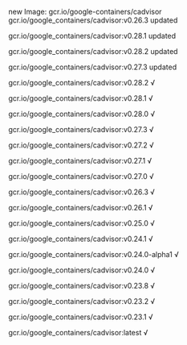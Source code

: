 new Image: gcr.io/google-containers/cadvisor
gcr.io/google_containers/cadvisor:v0.26.3 updated 

gcr.io/google_containers/cadvisor:v0.28.1 updated 

gcr.io/google_containers/cadvisor:v0.28.2 updated 

gcr.io/google_containers/cadvisor:v0.27.3 updated 

gcr.io/google_containers/cadvisor:v0.28.2 √

gcr.io/google_containers/cadvisor:v0.28.1 √

gcr.io/google_containers/cadvisor:v0.28.0 √

gcr.io/google_containers/cadvisor:v0.27.3 √

gcr.io/google_containers/cadvisor:v0.27.2 √

gcr.io/google_containers/cadvisor:v0.27.1 √

gcr.io/google_containers/cadvisor:v0.27.0 √

gcr.io/google_containers/cadvisor:v0.26.3 √

gcr.io/google_containers/cadvisor:v0.26.1 √

gcr.io/google_containers/cadvisor:v0.25.0 √

gcr.io/google_containers/cadvisor:v0.24.1 √

gcr.io/google_containers/cadvisor:v0.24.0-alpha1 √

gcr.io/google_containers/cadvisor:v0.24.0 √

gcr.io/google_containers/cadvisor:v0.23.8 √

gcr.io/google_containers/cadvisor:v0.23.2 √

gcr.io/google_containers/cadvisor:v0.23.1 √

gcr.io/google_containers/cadvisor:latest √

